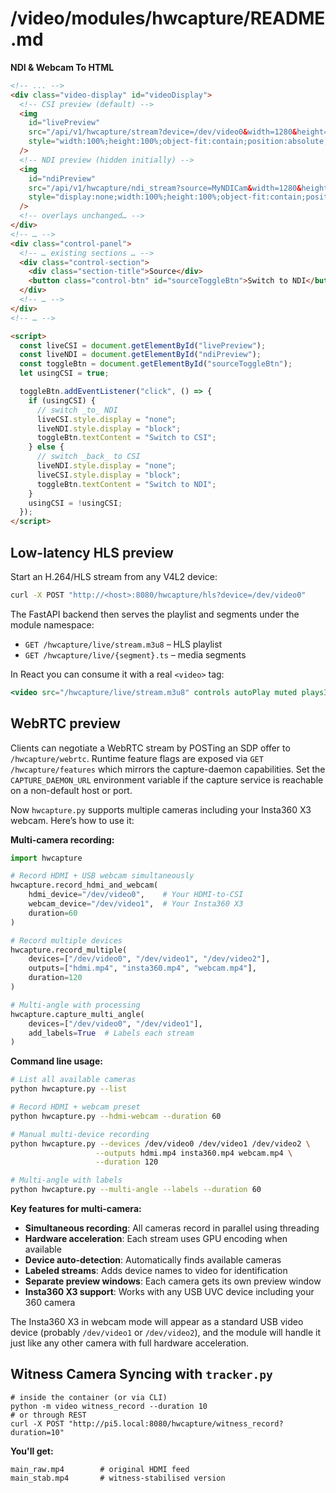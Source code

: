 # /video/modules/hwcapture/README.md

**NDI & Webcam To HTML**

```html
<!-- ... -->
<div class="video-display" id="videoDisplay">
  <!-- CSI preview (default) -->
  <img
    id="livePreview"
    src="/api/v1/hwcapture/stream?device=/dev/video0&width=1280&height=720&fps=30"
    style="width:100%;height:100%;object-fit:contain;position:absolute;top:0;left:0;z-index:0;"
  />
  <!-- NDI preview (hidden initially) -->
  <img
    id="ndiPreview"
    src="/api/v1/hwcapture/ndi_stream?source=MyNDICam&width=1280&height=720&fps=30"
    style="display:none;width:100%;height:100%;object-fit:contain;position:absolute;top:0;left:0;z-index:0;"
  />
  <!-- overlays unchanged… -->
</div>
<!-- … -->
<div class="control-panel">
  <!-- … existing sections … -->
  <div class="control-section">
    <div class="section-title">Source</div>
    <button class="control-btn" id="sourceToggleBtn">Switch to NDI</button>
  </div>
  <!-- … -->
</div>
<!-- … -->

<script>
  const liveCSI = document.getElementById("livePreview");
  const liveNDI = document.getElementById("ndiPreview");
  const toggleBtn = document.getElementById("sourceToggleBtn");
  let usingCSI = true;

  toggleBtn.addEventListener("click", () => {
    if (usingCSI) {
      // switch _to_ NDI
      liveCSI.style.display = "none";
      liveNDI.style.display = "block";
      toggleBtn.textContent = "Switch to CSI";
    } else {
      // switch _back_ to CSI
      liveNDI.style.display = "none";
      liveCSI.style.display = "block";
      toggleBtn.textContent = "Switch to NDI";
    }
    usingCSI = !usingCSI;
  });
</script>
```

## Low-latency HLS preview

Start an H.264/HLS stream from any V4L2 device:

```bash
curl -X POST "http://<host>:8080/hwcapture/hls?device=/dev/video0"
```

The FastAPI backend then serves the playlist and segments under the module namespace:

- `GET /hwcapture/live/stream.m3u8` – HLS playlist
- `GET /hwcapture/live/{segment}.ts` – media segments

In React you can consume it with a real `<video>` tag:

```jsx
<video src="/hwcapture/live/stream.m3u8" controls autoPlay muted playsInline />
```

## WebRTC preview

Clients can negotiate a WebRTC stream by POSTing an SDP offer to
`/hwcapture/webrtc`. Runtime feature flags are exposed via
`GET /hwcapture/features` which mirrors the capture-daemon capabilities.
Set the `CAPTURE_DAEMON_URL` environment variable if the capture service is
reachable on a non-default host or port.

Now `hwcapture.py` supports multiple cameras including your Insta360 X3 webcam. Here’s how to use it:

**Multi-camera recording:**

```python
import hwcapture

# Record HDMI + USB webcam simultaneously
hwcapture.record_hdmi_and_webcam(
    hdmi_device="/dev/video0",    # Your HDMI-to-CSI
    webcam_device="/dev/video1",  # Your Insta360 X3
    duration=60
)

# Record multiple devices
hwcapture.record_multiple(
    devices=["/dev/video0", "/dev/video1", "/dev/video2"],
    outputs=["hdmi.mp4", "insta360.mp4", "webcam.mp4"],
    duration=120
)

# Multi-angle with processing
hwcapture.capture_multi_angle(
    devices=["/dev/video0", "/dev/video1"],
    add_labels=True  # Labels each stream
)
```

**Command line usage:**

```bash
# List all available cameras
python hwcapture.py --list

# Record HDMI + webcam preset
python hwcapture.py --hdmi-webcam --duration 60

# Manual multi-device recording
python hwcapture.py --devices /dev/video0 /dev/video1 /dev/video2 \
                   --outputs hdmi.mp4 insta360.mp4 webcam.mp4 \
                   --duration 120

# Multi-angle with labels
python hwcapture.py --multi-angle --labels --duration 60
```

**Key features for multi-camera:**

- **Simultaneous recording**: All cameras record in parallel using threading
- **Hardware acceleration**: Each stream uses GPU encoding when available
- **Device auto-detection**: Automatically finds available cameras
- **Labeled streams**: Adds device names to video for identification
- **Separate preview windows**: Each camera gets its own preview window
- **Insta360 X3 support**: Works with any USB UVC device including your 360 camera

The Insta360 X3 in webcam mode will appear as a standard USB video device (probably `/dev/video1` or `/dev/video2`), and the module will handle it just like any other camera with full hardware acceleration.​​​​​​​​​​​​​​​​

## Witness Camera Syncing with `tracker.py`

```shell
# inside the container (or via CLI)
python -m video witness_record --duration 10
# or through REST
curl -X POST "http://pi5.local:8080/hwcapture/witness_record?duration=10"
```

**You'll get:**

```output
main_raw.mp4        # original HDMI feed
main_stab.mp4       # witness-stabilised version
```

